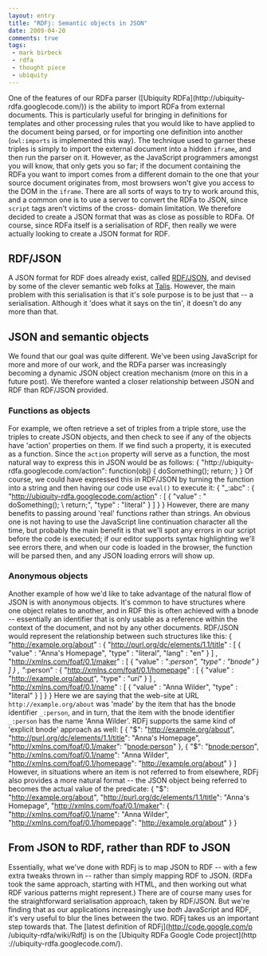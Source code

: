 ```yaml
---
layout: entry
title: "RDFj: Semantic objects in JSON"
date: 2009-04-20
comments: true
tags:
 - mark birbeck
 - rdfa
 - thought piece
 - ubiquity
---
```

One of the features of our RDFa parser ([Ubiquity RDFa](http://ubiquity-
rdfa.googlecode.com/)) is the ability to import RDFa from external documents.
This is particularly useful for bringing in definitions for templates and
other processing rules that you would like to have applied to the document
being parsed, or for importing one definition into another (`owl:imports` is
implemented this way). The technique used to garner these triples is simply to
import the external document into a hidden `iframe`, and then run the parser
on it. However, as the JavaScript programmers amongst you will know, that only
gets you so far; if the document containing the RDFa you want to import comes
from a different domain to the one that your source document originates from,
most browsers won't give you access to the DOM in the `iframe`. There are all
sorts of ways to try to work around this, and a common one is to use a server
to convert the RDFa to JSON, since `script` tags aren't victims of the cross-
domain limitation. We therefore decided to create a JSON format that was as
close as possible to RDFa. Of course, since RDFa itself is a serialisation of
RDF, then really we were actually looking to create a JSON format for RDF.

<!-- more -->

## RDF/JSON

A JSON format for RDF does already exist, called
[RDF/JSON](http://n2.talis.com/wiki/RDF_JSON_Specification), and devised by
some of the clever semantic web folks at [Talis](http://talis.com/). However,
the main problem with this serialisation is that it's sole purpose is to be
just that -- a serialisation. Although it 'does what it says on the tin', it
doesn't do any more than that.

## JSON and semantic objects

We found that our goal was quite different. We've been using JavaScript for
more and more of our work, and the RDFa parser was increasingly becoming a
dynamic JSON object creation mechanism (more on this in a future post). We
therefore wanted a closer relationship between JSON and RDF than RDF/JSON
provided.

### Functions as objects

For example, we often retrieve a set of triples from a triple store, use the
triples to create JSON objects, and then check to see if any of the objects
have 'action' properties on them. If we find such a property, it is executed
as a function. Since the `action` property will serve as a function, the most
natural way to express this in JSON would be as follows:  { "http://ubiquity-
rdfa.googlecode.com/action": function(obj) { doSomething(); return; } }  Of
course, we could have expressed this in RDF/JSON by turning the function into
a string and then having our code use `eval()` to execute it:  { "_:abc" : {
"http://ubiquity-rdfa.googlecode.com/action" : [ { "value" : " \
doSomething(); \ return;", "type" : "literal" } ] } }  However, there are many
benefits to passing around 'real' functions rather than strings. An obvious
one is not having to use the JavaScript line continuation character all the
time, but probably the main benefit is that we'll spot any errors in our
script before the code is executed; if our editor supports syntax highlighting
we'll see errors there, and when our code is loaded in the browser, the
function will be parsed then, and any JSON loading errors will show up.

### Anonymous objects

Another example of how we'd like to take advantage of the natural flow of JSON
is with anonymous objects. It's common to have structures where one object
relates to another, and in RDF this is often achieved with a bnode --
essentially an identifier that is only usable as a reference within the
context of the document, and not by any other documents. RDF/JSON would
represent the relationship between such structures like this:  {
"http://example.org/about" : { "http://purl.org/dc/elements/1.1/title" : [ {
"value" : "Anna's Homepage", "type" : "literal", "lang" : "en" } ] ,
"http://xmlns.com/foaf/0.1/maker" : [ { "value" : "_:person", "type" : "bnode"
} ] } , "_:person" : { "http://xmlns.com/foaf/0.1/homepage" : [ { "value" :
"http://example.org/about", "type" : "uri" } ] ,
"http://xmlns.com/foaf/0.1/name" : [ { "value" : "Anna Wilder", "type" :
"literal" } ] } }  Here we are saying that the web-site at URL
`http://example.org/about` was 'made' by the item that has the bnode
identifier `_:person`, and in turn, that the item with the bnode identifier
`_:person` has the name 'Anna Wilder'. RDFj supports the same kind of
'explicit bnode' approach as well:  [ { "$": "<http://example.org/about>",
"http://purl.org/dc/elements/1.1/title": "Anna's Homepage",
"http://xmlns.com/foaf/0.1/maker": "<bnode:person>" }, { "$":
"<bnode:person>", "http://xmlns.com/foaf/0.1/name": "Anna Wilder",
"http://xmlns.com/foaf/0.1/homepage": "<http://example.org/about>" } ]
However, in situations where an item is not referred to from elsewhere, RDFj
also provides a more natural format -- the JSON object being referred to
becomes the actual value of the predicate:  { "$":
"<http://example.org/about>", "http://purl.org/dc/elements/1.1/title": "Anna's
Homepage", "http://xmlns.com/foaf/0.1/maker": {
"http://xmlns.com/foaf/0.1/name": "Anna Wilder",
"http://xmlns.com/foaf/0.1/homepage": "<http://example.org/about>" } }

## From JSON to RDF, rather than RDF to JSON

Essentially, what we've done with RDFj is to map JSON to RDF -- with a few
extra tweaks thrown in -- rather than simply mapping RDF to JSON. (RDFa took
the same approach, starting with HTML, and then working out what RDF various
patterns might represent.) There are of course many uses for the
straightforward serialisation approach, taken by RDF/JSON. But we're finding
that as our applications increasingly use _both_ JavaScript and RDF, it's very
useful to blur the lines between the two. RDFj takes us an important step
towards that. The [latest definition of RDFj](http://code.google.com/p
/ubiquity-rdfa/wiki/Rdfj) is on the [Ubiquity RDFa Google Code project](http
://ubiquity-rdfa.googlecode.com/).

